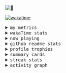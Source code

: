 [![🐙](https://hits.seeyoufarm.com/api/count/incr/badge.svg?url=https%3A%2F%2Fgithub.com%2Fktnkk%2Fhit-counter&count_bg=%23070707&title_bg=%23070707&icon=&icon_color=%23E7E7E7&title=visitors&edge_flat=true)](https://hits.seeyoufarm.com)

[![wakatime](https://wakatime.com/badge/user/43ee8060-219a-4cc8-b7a0-9a681ab5a8a7.svg)](https://wakatime.com/@43ee8060-219a-4cc8-b7a0-9a681ab5a8a7)

<details>
  <summary> <samp>my metrics</samp></summary>
  
  <br>
  
 ![🐳](https://github.com/kkhys/kkhys/blob/main/github-metrics.svg)
  
  ***
</details>

<details>
  <summary> <samp>wakaTime stats</samp></summary>
  
  <br>
  
<!--START_SECTION:waka-->
![Code Time](http://img.shields.io/badge/Code%20Time-1%2C292%20hrs%2038%20mins-blue)

**🐱 My GitHub Data** 

> 📦 5.1 MB Used in GitHub's Storage 
 > 
> 🏆 2,705 Contributions in the Year 2023
 > 
> 💼 Opted to Hire
 > 
> 📜 3 Public Repositories 
 > 
> 🔑 59 Private Repositories 
 > 
**I'm an Early 🐤** 

```text
🌞 Morning                11137 commits       ███████████░░░░░░░░░░░░░░   42.70 % 
🌆 Daytime                6153 commits        ██████░░░░░░░░░░░░░░░░░░░   23.59 % 
🌃 Evening                7498 commits        ███████░░░░░░░░░░░░░░░░░░   28.75 % 
🌙 Night                  1292 commits        █░░░░░░░░░░░░░░░░░░░░░░░░   04.95 % 
```
📅 **I'm Most Productive on Monday** 

```text
Monday                   4811 commits        █████░░░░░░░░░░░░░░░░░░░░   18.45 % 
Tuesday                  4386 commits        ████░░░░░░░░░░░░░░░░░░░░░   16.82 % 
Wednesday                4560 commits        ████░░░░░░░░░░░░░░░░░░░░░   17.48 % 
Thursday                 4172 commits        ████░░░░░░░░░░░░░░░░░░░░░   16.00 % 
Friday                   4415 commits        ████░░░░░░░░░░░░░░░░░░░░░   16.93 % 
Saturday                 1934 commits        ██░░░░░░░░░░░░░░░░░░░░░░░   07.42 % 
Sunday                   1802 commits        ██░░░░░░░░░░░░░░░░░░░░░░░   06.91 % 
```


📊 **This Week I Spent My Time On** 

```text
🕑︎ Time Zone: Asia/Tokyo

💬 Programming Languages: 
Other                    35 hrs 39 mins      ████████████████░░░░░░░░░   62.92 % 
HTML                     8 hrs 29 mins       ████░░░░░░░░░░░░░░░░░░░░░   14.99 % 
Java                     6 hrs 46 mins       ███░░░░░░░░░░░░░░░░░░░░░░   11.96 % 
Play2                    2 hrs 51 mins       █░░░░░░░░░░░░░░░░░░░░░░░░   05.05 % 
SQL                      53 mins             ░░░░░░░░░░░░░░░░░░░░░░░░░   01.58 % 

🔥 Editors: 
Chrome                   35 hrs 39 mins      ████████████████░░░░░░░░░   62.92 % 
IntelliJ                 19 hrs 51 mins      █████████░░░░░░░░░░░░░░░░   35.06 % 
DataGrip                 36 mins             ░░░░░░░░░░░░░░░░░░░░░░░░░   01.06 % 
RubyMine                 27 mins             ░░░░░░░░░░░░░░░░░░░░░░░░░   00.81 % 
WebStorm                 5 mins              ░░░░░░░░░░░░░░░░░░░░░░░░░   00.15 % 

💻 Operating System: 
Mac                      56 hrs 40 mins      █████████████████████████   100.00 % 
Windows                  0 secs              ░░░░░░░░░░░░░░░░░░░░░░░░░   00.00 % 
```


 Last Updated on 2023/08/09 18:48:10 UTC
<!--END_SECTION:waka-->
  
  ***
</details>


<details>
  <summary> <samp>now playing</samp></summary>
  
  <br>
 
 [![🐟](https://spotify-github-profile.vercel.app/api/view?uid=31ryofms4dnv7mrohhepo4c4zgqu&cover_image=true&theme=default&show_offline=false&background_color=121212&bar_color=53b14f&bar_color_cover=false)](https://open.spotify.com/user/31ryofms4dnv7mrohhepo4c4zgqu)
  
  ***
</details>

<details>
  <summary> <samp>github readme stats</samp></summary>
  
  <br>
  
 <p align="left"> 
  <img alt="🐠" src="https://github-readme-stats.vercel.app/api?username=kkhys&count_private=true&show_icons=true&theme=dark&include_all_commits=true" />
  <img alt="🐟" src="https://github-readme-stats.vercel.app/api/top-langs/?username=kkhys&layout=compact&theme=dark&langs_count=10&hide=HTML,CSS,SCSS" />
</p>
  
  ***
</details>

<details>
  <summary> <samp>profile trophies</samp></summary>
  
  <br>
  
  [![🐬](https://github-profile-trophy.vercel.app/?username=kkhys&rank=SECRET,SSS,SS,S,AAA,AA,A&theme=darkhub&row=1&margin-w=10&no-bg=true)](https://github.com/ryo-ma/github-profile-trophy)
  
  ***
</details>

<details>
  <summary> <samp>summary cards</samp></summary>
  
  <br>
  
  ![🐋](https://github-profile-summary-cards.vercel.app/api/cards/profile-details?username=kkhys&theme=github_dark)
  ![🦑](https://github-profile-summary-cards.vercel.app/api/cards/repos-per-language?username=kkhys&theme=github_dark)
  ![🦭](https://github-profile-summary-cards.vercel.app/api/cards/most-commit-language?username=kkhys&theme=github_dark)
  ![🦀](https://github-profile-summary-cards.vercel.app/api/cards/stats?username=kkhys&theme=github_dark)
  ![🦈](https://github-profile-summary-cards.vercel.app/api/cards/productive-time?username=kkhys&theme=github_dark)
  
  ***
</details>

<details>
  <summary> <samp>streak stats</samp></summary>
  
  <br>
  
  [![🐠](http://github-readme-streak-stats.herokuapp.com?user=kkhys&theme=dark)](https://git.io/streak-stats)
  
  ***
</details>

<details>
  <summary> <samp>activity graph</samp></summary>
  
  <br>
  
  [![🐡](https://github-readme-activity-graph.cyclic.app/graph?username=kkhys&theme=xcode)](https://github.com/ashutosh00710/github-readme-activity-graph)
  
  ***
</details>
